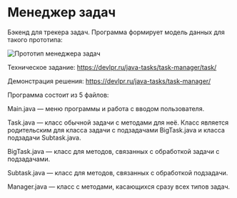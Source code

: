 # Менеджер задач
Бэкенд для трекера задач. Программа формирует модель данных для такого прототипа:

![Прототип менеджера задач](https://devlpr.ru/java-tasks/task-manager/img/sketch.png)

Техническое задание: https://devlpr.ru/java-tasks/task-manager/task/

Демонстрация решения: https://devlpr.ru/java-tasks/task-manager/

Программа состоит из 5 файлов:

Main.java — меню программы и работа с вводом пользователя.

Task.java — класс обычной задачи с методами для неё. Класс является родительским для класса задачи с подзадачами BigTask.java и класса подзадачи Subtask.java.

BigTask.java — класс для методов, связанных с обработкой задачи с подзадачами.

Subtask.java — класс для методов, связанных с обработкой подзадачи.

Manager.java — класс с методами, касающихся сразу всех типов задач.
